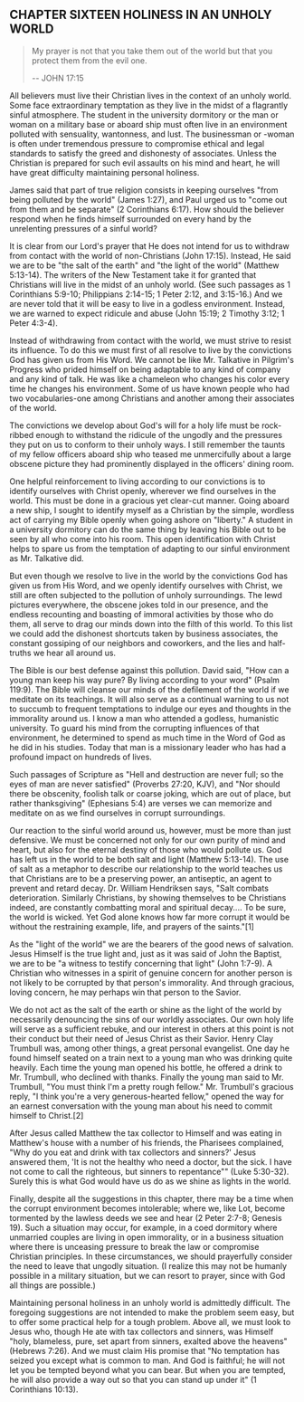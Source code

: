 ## CHAPTER SIXTEEN HOLINESS IN AN UNHOLY WORLD
> My prayer is not that you take them out of the world but that you protect them from the evil one.
>
> -- JOHN 17:15

All believers must live their Christian lives in the context of an unholy world. Some face extraordinary temptation as they live in the midst of a flagrantly sinful atmosphere. The student in the university dormitory or the man or woman on a military base or aboard ship must often live in an environment polluted with sensuality, wantonness, and lust. The businessman or -woman is often under tremendous pressure to compromise ethical and legal standards to
satisfy the greed and dishonesty of associates. Unless the Christian is prepared for such evil assaults on his mind and heart, he will have great difficulty maintaining personal holiness.

James said that part of true religion consists in keeping ourselves "from being polluted by the world" (James 1:27), and Paul urged us to "come out from them and be separate" (2 Corinthians 6:17). How should the believer respond when he finds himself surrounded on every hand by the unrelenting pressures of a sinful world?

It is clear from our Lord's prayer that He does not intend for us to withdraw from contact with the world of non-Christians (John 17:15). Instead, He said we are to be "the salt of the earth" and "the light of the world" (Matthew 5:13-14). The writers of the New Testament take it for granted that Christians will live in the midst of an unholy world. (See such passages as 1 Corinthians 5:9-10; Philippians 2:14-15; 1 Peter 2:12, and 3:15-16.) And we are
never told that it will be easy to live in a godless environment. Instead, we are warned to expect ridicule and abuse (John 15:19; 2 Timothy 3:12; 1 Peter 4:3-4).

Instead of withdrawing from contact with the world, we must strive to resist its influence. To do this we must first of all resolve to live by the convictions God has given us from His Word. We cannot be like Mr. Talkative in Pilgrim's Progress who prided himself on being adaptable to any kind of company and any kind of talk. He was like a chameleon who changes his color every time he changes his environment. Some of us have known people who
had two vocabularies-one among Christians and another among their associates of the world.

The convictions we develop about God's will for a holy life must be rock-ribbed enough to withstand the ridicule of the ungodly and the pressures they put on us to conform to their unholy ways. I still remember the taunts of my fellow officers aboard ship who teased me unmercifully about a large obscene picture they had prominently displayed in the officers' dining room.

One helpful reinforcement to living according to our convictions is to identify ourselves with Christ openly, wherever we find ourselves in the world. This must be done in a gracious yet clear-cut manner. Going aboard a new ship, I sought to identify myself as a Christian by the simple, wordless act of carrying my Bible openly when going ashore on "liberty." A student in a university dormitory can do the same thing by leaving his Bible out to be seen
by all who come into his room. This open identification with Christ helps to spare us from the temptation of adapting to our sinful environment as Mr. Talkative did.

But even though we resolve to live in the world by the convictions God has given us from His Word, and we openly identify ourselves with Christ, we still are often subjected to the pollution of unholy surroundings. The lewd pictures everywhere, the obscene jokes told in our presence, and the endless recounting and boasting of immoral activities by those who do them, all serve to drag our minds down into the filth of this world. To this list we could
add the dishonest shortcuts taken by business associates, the constant gossiping of our neighbors and coworkers, and the lies and half-truths we hear all around us.

The Bible is our best defense against this pollution. David said, "How can a young man keep his way pure? By living according to your word" (Psalm 119:9). The Bible will cleanse our minds of the defilement of the world if we meditate on its teachings. It will also serve as a continual warning to us not to succumb to frequent temptations to indulge our eyes and thoughts in the immorality around us. I know a man who attended a godless, humanistic
university. To guard his mind from the corrupting influences of that environment, he determined to spend as much time in the Word of God as he did in his studies. Today that man is a missionary leader who has had a profound impact on hundreds of lives.

Such passages of Scripture as "Hell and destruction are never full; so the eyes of man are never satisfied" (Proverbs 27:20, KJV), and "Nor should there be obscenity, foolish talk or coarse joking, which are out of place, but rather thanksgiving" (Ephesians 5:4) are verses we can memorize and meditate on as we find ourselves in corrupt surroundings.

Our reaction to the sinful world around us, however, must be more than just defensive. We must be concerned not only for our own purity of mind and heart, but also for the eternal destiny of those who would pollute us. God has left us in the world to be both salt and light (Matthew 5:13-14). The use of salt as a metaphor to describe our relationship to the world teaches us that Christians are to be a preserving power, an antiseptic, an agent to
prevent and retard decay. Dr. William Hendriksen says, "Salt combats deterioration. Similarly Christians, by showing themselves to be Christians indeed, are constantly combatting moral and spiritual decay.... To be sure, the world is wicked. Yet God alone knows how far more corrupt it would be without the restraining example, life, and prayers of the saints."[1]

As the "light of the world" we are the bearers of the good news of salvation. Jesus Himself is the true light and, just as it was said of John the Baptist, we are to be "a witness to testify concerning that light" (John 1:7-9). A Christian who witnesses in a spirit of genuine concern for another person is not likely to be corrupted by that person's immorality. And through gracious, loving concern, he may perhaps win that person to the Savior.

We do not act as the salt of the earth or shine as the light of the world by necessarily denouncing the sins of our worldly associates. Our own holy life will serve as a sufficient rebuke, and our interest in others at this point is not their conduct but their need of Jesus Christ as their Savior. Henry Clay Trumbull was, among other things, a great personal evangelist. One day he found himself seated on a train next to a young man who was drinking quite
heavily. Each time the young man opened his bottle, he offered a drink to Mr. Trumbull, who declined with thanks. Finally the young man said to Mr. Trumbull, "You must think I'm a pretty rough fellow." Mr. Trumbull's gracious reply, "I think you're a very generous-hearted fellow," opened the way for an earnest conversation with the young man about his need to commit himself to Christ.[2]

After Jesus called Matthew the tax collector to Himself and was eating in Matthew's house with a number of his friends, the Pharisees complained, "Why do you eat and drink with tax collectors and sinners?' Jesus answered them, 'It is not the healthy who need a doctor, but the sick. I have not come to call the righteous, but sinners to repentance"" (Luke 5:30-32). Surely this is what God would have us do as we shine as lights in the world.

Finally, despite all the suggestions in this chapter, there may be a time when the corrupt environment becomes intolerable; where we, like Lot, become tormented by the lawless deeds we see and hear (2 Peter 2:7-8; Genesis 19). Such a situation may occur, for example, in a coed dormitory where unmarried couples are living in open immorality, or in a business situation where there is unceasing pressure to break the law or compromise Christian
principles. In these circumstances, we should prayerfully consider the need to leave that ungodly situation. (I realize this may not be humanly possible in a military situation, but we can resort to prayer, since with God all things are possible.)

Maintaining personal holiness in an unholy world is admittedly difficult. The foregoing suggestions are not intended to make the problem seem easy, but to offer some practical help for a tough problem. Above all, we must look to Jesus who, though He ate with tax collectors and sinners, was Himself "holy, blameless, pure, set apart from sinners, exalted above the heavens" (Hebrews 7:26). And we must claim His promise that "No temptation has
seized you except what is common to man. And God is faithful; he will not let you be tempted beyond what you can bear. But when you are tempted, he will also provide a way out so that you can stand up under it" (1 Corinthians 10:13).

